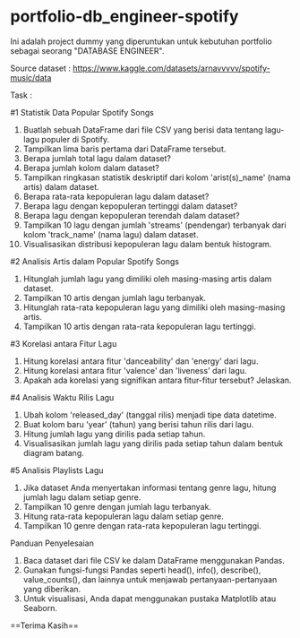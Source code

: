 # portfolio-db_engineer-spotify

Ini adalah project dummy yang diperuntukan untuk kebutuhan portfolio sebagai seorang "DATABASE ENGINEER".

Source dataset : https://www.kaggle.com/datasets/arnavvvvv/spotify-music/data

Task :

#1 Statistik Data Popular Spotify Songs
1. Buatlah sebuah DataFrame dari file CSV yang berisi data tentang lagu-lagu populer di Spotify.
2. Tampilkan lima baris pertama dari DataFrame tersebut.
3. Berapa jumlah total lagu dalam dataset?
4. Berapa jumlah kolom dalam dataset?
5. Tampilkan ringkasan statistik deskriptif dari kolom 'arist(s)_name' (nama artis) dalam dataset.
6. Berapa rata-rata kepopuleran lagu dalam dataset?
7. Berapa lagu dengan kepopuleran tertinggi dalam dataset?
8. Berapa lagu dengan kepopuleran terendah dalam dataset?
9. Tampilkan 10 lagu dengan jumlah 'streams' (pendengar) terbanyak dari kolom 'track_name' (nama lagu) dalam dataset.
10. Visualisasikan distribusi kepopuleran lagu dalam bentuk histogram.

#2 Analisis Artis dalam Popular Spotify Songs
1. Hitunglah jumlah lagu yang dimiliki oleh masing-masing artis dalam dataset.
2. Tampilkan 10 artis dengan jumlah lagu terbanyak.
3. Hitunglah rata-rata kepopuleran lagu yang dimiliki oleh masing-masing artis.
4. Tampilkan 10 artis dengan rata-rata kepopuleran lagu tertinggi.

#3 Korelasi antara Fitur Lagu
1. Hitung korelasi antara fitur 'danceability' dan 'energy' dari lagu.
2. Hitung korelasi antara fitur 'valence' dan 'liveness' dari lagu.
3. Apakah ada korelasi yang signifikan antara fitur-fitur tersebut? Jelaskan.

#4 Analisis Waktu Rilis Lagu
1. Ubah kolom 'released_day' (tanggal rilis) menjadi tipe data datetime.
2. Buat kolom baru 'year' (tahun) yang berisi tahun rilis dari lagu.
3. Hitung jumlah lagu yang dirilis pada setiap tahun.
4. Visualisasikan jumlah lagu yang dirilis pada setiap tahun dalam bentuk diagram batang.

#5 Analisis Playlists Lagu
1. Jika dataset Anda menyertakan informasi tentang genre lagu, hitung jumlah lagu dalam setiap genre.
2. Tampilkan 10 genre dengan jumlah lagu terbanyak.
3. Hitung rata-rata kepopuleran lagu dalam setiap genre.
4. Tampilkan 10 genre dengan rata-rata kepopuleran lagu tertinggi.

Panduan Penyelesaian
1. Baca dataset dari file CSV ke dalam DataFrame menggunakan Pandas.
2. Gunakan fungsi-fungsi Pandas seperti head(), info(), describe(), value_counts(), dan lainnya untuk menjawab pertanyaan-pertanyaan yang diberikan.
3. Untuk visualisasi, Anda dapat menggunakan pustaka Matplotlib atau Seaborn.

==Terima Kasih==
